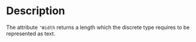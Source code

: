 # Description
The attribute `'Width` returns a length which the discrete type requires to be represented as text.
